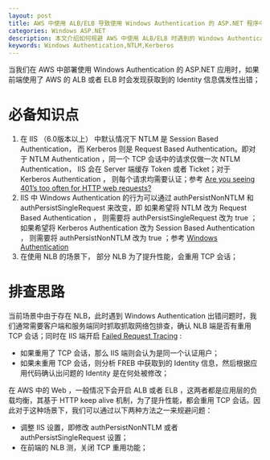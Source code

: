 ```yaml
---
layout: post
title: AWS 中使用 ALB/ELB 导致使用 Windows Authentication 的 ASP.NET 程序中获取到错误的 Identity 信息
categories: Windows ASP.NET
description: 本文介绍如何规避 AWS 中使用 ALB/ELB 时遇到的 Windows Authentication 问题。
keywords: Windows Authentication,NTLM,Kerberos
---
```


当我们在 AWS 中部署使用 Windows Authentication 的 ASP.NET 应用时，如果前端使用了 AWS 的 ALB 或者 ELB 时会发现获取到的 Identity 信息偶发性出错；



# 必备知识点

1. 在 IIS （6.0版本以上） 中默认情况下 NTLM 是 Session Based Authentication， 而 Kerberos 则是 Request Based Authentication。即对于 NTLM Authentication ，同一个 TCP 会话中的请求仅做一次 NTLM Authentication， IIS 会在 Server 端缓存 Token 或者 Ticket；对于 Kerberos Authentication ， 则每个请求均需要认证；参考 [Are you seeing 401’s too often for HTTP web requests?](https://blogs.msdn.microsoft.com/saurabh_singh/2010/01/06/are-you-seeing-401s-too-often-for-http-web-requests/)
2. IIS 中 Windows Authentication 的行为可以通过 authPersistNonNTLM 和 authPersistSingleRequest 来改变，即 如果希望将 NTLM 改为 Request Based Authentication ， 则需要将 authPersistSingleRequest 改为 true ； 如果希望将 Kerberos Authentication 改为 Session Based Authentication ， 则需要将 authPersistNonNTLM 改为 true ；参考 [Windows Authentication ](https://docs.microsoft.com/en-us/iis/configuration/system.webserver/security/authentication/windowsauthentication/)
3. 在使用 NLB 的场景下， 部分 NLB  为了提升性能，会重用 TCP 会话；



# 排查思路

当前场景中由于存在 NLB，此时遇到 Windows Authentication 出错问题时，我们通常需要客户端和服务端同时抓取抓取网络包排查，确认 NLB 端是否有重用 TCP 会话；同时在 IIS 端开启 [Failed Request Tracing](https://docs.microsoft.com/en-us/iis/configuration/system.applicationhost/sites/site/tracefailedrequestslogging) :

- 如果重用了 TCP 会话，那么 IIS 端则会认为是同一个认证用户；
- 如果未重用 TCP 会话，则分析 FREB 中获取到的 Identity 信息，然后根据应用代码确认出问题的 Identity 是在何处被修改；

在 AWS 中的 Web ，一般情况下会开启 ALB 或者 ELB ，这两者都是应用层的负载均衡，其基于 HTTP keep alive 机制，为了提升性能，都会重用 TCP 会话。因此对于这种场景下，我们可以通过以下两种方法之一来规避问题：

- 调整 IIS 设置，即修改 authPersistNonNTLM  或者 authPersistSingleRequest 设置；
- 在前端的 NLB 测，关闭 TCP 重用功能；


